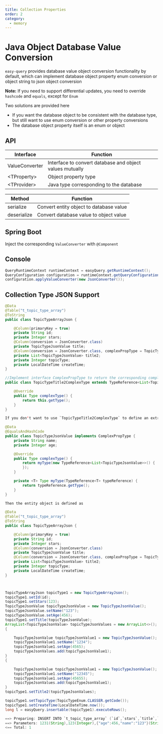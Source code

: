 ```yaml
---
title: Collection Properties
order: 2
category:
  - memory
---
```


# Java Object Database Value Conversion
`easy-query` provides database value object conversion functionality by default, which can implement database object property enum conversion or object string to json object conversion

**Note:** If you need to support differential updates, you need to override `hashcode` and `equals`, except for `Enum`

Two solutions are provided here
- If you want the database object to be consistent with the database type, but still want to use enum conversion or other property conversions
- The database object property itself is an enum or object

## API

Interface  | Function  
---  | --- 
ValueConverter  | Interface to convert database and object values mutually
\<TProperty>  | Object property type
\<TProvider>  | Java type corresponding to the database


Method  | Function  
---  | --- 
serialize  | Convert entity object to database value
deserialize  | Convert database value to object value
## Spring Boot
Inject the corresponding `ValueConverter` with `@Component`
## Console
```java
QueryRuntimeContext runtimeContext = easyQuery.getRuntimeContext();
QueryConfiguration configuration = runtimeContext.getQueryConfiguration();
configuration.applyValueConverter(new JsonConverter());
```
## Collection Type JSON Support
```java
@Data
@Table("t_topic_type_array")
@ToString
public class TopicTypeArrayJson {

    @Column(primaryKey = true)
    private String id;
    private Integer stars;
    @Column(conversion = JsonConverter.class)
    private TopicTypeJsonValue title;
    @Column(conversion = JsonConverter.class, complexPropType = TopicTypeTitle2ComplexType.class)
    private List<TopicTypeJsonValue> title2;
    private Integer topicType;
    private LocalDateTime createTime;
}

//Implement interface ComplexPropType to return the corresponding complex type
public class TopicTypeTitle2ComplexType extends TypeReference<List<TopicTypeJsonValue>> implements ComplexPropType {

    @Override
    public Type complexType() {
        return this.getType();
    }
}

If you don't want to use `TopicTypeTitle2ComplexType` to define an extra class, you can define it directly on the json object

@Data
@EqualsAndHashCode
public class TopicTypeJsonValue implements ComplexPropType {
    private String name;
    private Integer age;

    @Override
    public Type complexType() {
        return myType(new TypeReference<List<TopicTypeJsonValue>>() {
        });
    }

    private <T> Type myType(TypeReference<T> typeReference) {
        return typeReference.getType();
    }
}

Then the entity object is defined as

@Data
@Table("t_topic_type_array")
@ToString
public class TopicTypeArrayJson {

    @Column(primaryKey = true)
    private String id;
    private Integer stars;
    @Column(conversion = JsonConverter.class)
    private TopicTypeJsonValue title;
    @Column(conversion = JsonConverter.class, complexPropType = TopicTypeJsonValue.class)//Change to TopicTypeJsonValue.class
    private List<TopicTypeJsonValue> title2;
    private Integer topicType;
    private LocalDateTime createTime;
}



TopicTypeArrayJson topicType1 = new TopicTypeArrayJson();
topicType1.setId(id);
topicType1.setStars(123);
TopicTypeJsonValue topicTypeJsonValue = new TopicTypeJsonValue();
topicTypeJsonValue.setName("123");
topicTypeJsonValue.setAge(456);
topicType1.setTitle(topicTypeJsonValue);
ArrayList<TopicTypeJsonValue> topicTypeJsonValues = new ArrayList<>();
{

    TopicTypeJsonValue topicTypeJsonValue1 = new TopicTypeJsonValue();
    topicTypeJsonValue1.setName("1234");
    topicTypeJsonValue1.setAge(4565);
    topicTypeJsonValues.add(topicTypeJsonValue1);
}
{

    TopicTypeJsonValue topicTypeJsonValue1 = new TopicTypeJsonValue();
    topicTypeJsonValue1.setName("12345");
    topicTypeJsonValue1.setAge(45655);
    topicTypeJsonValues.add(topicTypeJsonValue1);
}
topicType1.setTitle2(topicTypeJsonValues);

topicType1.setTopicType(TopicTypeEnum.CLASSER.getCode());
topicType1.setCreateTime(LocalDateTime.now());
long l = easyQuery.insertable(topicType1).executeRows();

==> Preparing: INSERT INTO `t_topic_type_array` (`id`,`stars`,`title`,`title2`,`topic_type`,`create_time`) VALUES (?,?,?,?,?,?)
==> Parameters: 1231(String),123(Integer),{"age":456,"name":"123"}(String),[{"age":4565,"name":"1234"},{"age":45655,"name":"12345"}](String),9(Integer),2023-10-04T22:37:32.049(LocalDateTime)
<== Total: 1
```

